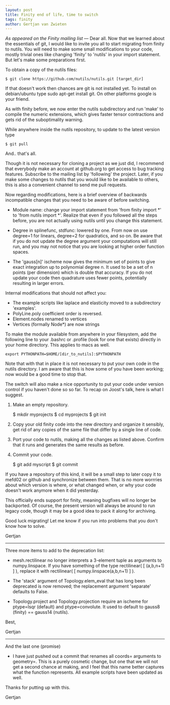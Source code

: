 ```yaml
---
layout: post
title: Finity end of life, time to switch
tags: finity
author: Gertjan van Zwieten
---
```


_As appeared on the Finity mailing list_ &mdash; Dear all. Now that we learned
about the essentials of git, I would like to invite you all to start migrating
from finity to nutils. You will need to make some small modifications to your
code, mostly trivial ones like changing 'finity' to 'nutils' in your import
statement. But let's make some preparations first.

To obtain a copy of the nutils files:

    $ git clone https://github.com/nutils/nutils.git [target_dir]

If that doesn't work then chances are git is not installed yet. To install on
debian/ubuntu type sudo apt-get install git. On other platforms google is your
friend.

As with finity before, we now enter the nutils subdirectory and run 'make' to
compile the numeric extensions, which gives faster tensor contractions and gets
rid of the suboptimality warning.

While anywhere inside the nutils repository, to update to the latest version
type

    $ git pull

And.. that's all.

Though it is not necessary for cloning a project as we just did, I recommend
that everybody make an account at github.org to get access to bug tracking
features. Subscribe to the mailing list by 'following' the project. Later, if
you make some changes to nutils that you would like to be available to others,
this is also a convenient channel to send me pull requests.

Now regarding modifications, here is a brief overview of backwards incompatible changes that you need to be aware of before switching.

  * Module name: change your import statement from 'from finity import *' to
    'from nutils import *'. Realize that even if you followed all the steps
    before, you are not actually using nutils until you change this statement.

  * Degree in splinefunc, stdfunc: lowered by one. From now on use degree=1 for
    linears, degree=2 for quadratics, and so on. Be aware that if you do not
    update the degree argument your computations will still run, and you may
    not notice that you are looking at higher order function spaces.

  * The 'gauss[n]' ischeme now gives the minimum set of points to give exact
    integration up to polynomial degree n. It used to be a set of n points (per
    dimension) which is double that accuracy. If you do not update your code
    then quadrature uses fewer points, potentially resulting in larger errors.

Internal modifications that should not affect you:

  * The example scripts like laplace and elasticity moved to a subdirectory
    'examples'.
  * PolyLine.poly coefficient order is reversed.
  * Element.nodes renamed to vertices
  * Vertices (formally Node*) are now strings

To make the module available from anywhere in your filesystem, add the following line to your .bashrc or .profile (look for one that exists) directly in your home directory. This applies to macs as well.

    export PYTHONPATH=$HOME/[dir_to_nutils]:$PYTHONPATH

Note that with that in place it is not necessary to put your own code in the nutils directory. I am aware that this is how some of you have been working; now would be a good time to stop that.

The switch will also make a nice opportunity to put your code under version control if you haven't done so so far. To recap on Joost's talk, here is what I suggest.

  1. Make an empty repository.

        $ mkdir myprojects
        $ cd myprojects
        $ git init

  2. Copy your old finity code into the new directory and organize it sensibly, get rid of any copies of the same file that differ by a single line of code.

  3. Port your code to nutils, making all the changes as listed above. Confirm that it runs and generates the same results as before.

  4. Commit your code.

        $ git add myscript
        $ git commit

If you have a repository of this kind, it will be a small step to later copy it
to mefd02 or github and synchronize between them. That is no more worrries
about which version is where, or what changed when, or why your code doesn't
work anymore when it did yesterday.

This officially ends support for finity, meaning bugfixes will no longer be
backported. Of course, the present version will always be around to run legacy
code, though it may be a good idea to pack it along for archiving.

Good luck migrating! Let me know if you run into problems that you don't know
how to solve.

Gertjan

---

Three more items to add to the deprecation list:

  * mesh.rectilinear no longer interprets a 3-element tuple as arguments to
    numpy.linspace. If you have something of the type rectilinear( [ (a,b,n+1)
    ] ), replace it with rectilinear( [ numpy.linspace(a,b,n+1) ] ).

  * The 'stack' argument of Topology.elem_eval that has long been deprecated is
    now removed; the replacement argument 'separate' defaults to False.

  * Topology.project and Topology.projection require an ischeme for ptype=lsqr
    (default) and ptype=convolute. It used to default to gauss8 (finity) ==
    gauss14 (nutils).

Best,

Gertjan

---

And the last one (promise)

  * I have just pushed out a commit that renames all coords= arguments to
    geometry=. This is a purely cosmetic change, but one that we will not get a
    second chance at making, and I feel that this name better captures what the
    function represents. All example scripts have been updated as well.

Thanks for putting up with this.

Gertjan
